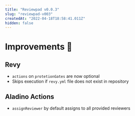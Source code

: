 ```yaml
---
title: "Reviewpad v0.0.3"
slug: "reviewpad-v003"
createdAt: "2022-04-18T18:58:41.011Z"
hidden: false
---
```

# Improvements :rocket: 

## Revy
 - `actions` on `protetionGates` are now optional
 - Skips execution if `revy.yml` file does not exist in repository

## Aladino Actions
  - `assignReviewer` by default assigns to all provided reviewers